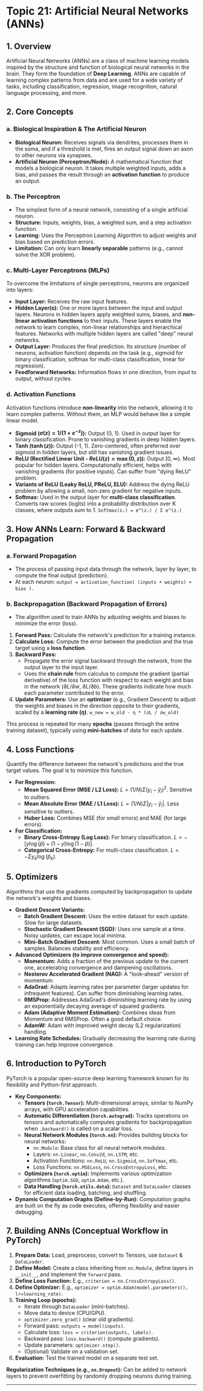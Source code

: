 # Topic 21: Artificial Neural Networks (ANNs)

## 1. Overview

Artificial Neural Networks (ANNs) are a class of machine learning models inspired by the structure and function of biological neural networks in the brain. They form the foundation of **Deep Learning**. ANNs are capable of learning complex patterns from data and are used for a wide variety of tasks, including classification, regression, image recognition, natural language processing, and more.

## 2. Core Concepts

### a. Biological Inspiration & The Artificial Neuron

* **Biological Neuron:** Receives signals via dendrites, processes them in the soma, and if a threshold is met, fires an output signal down an axon to other neurons via synapses.
* **Artificial Neuron (Perceptron/Node):** A mathematical function that models a biological neuron. It takes multiple weighted inputs, adds a bias, and passes the result through an **activation function** to produce an output.

### b. The Perceptron

* The simplest form of a neural network, consisting of a single artificial neuron.
* **Structure:** Inputs, weights, bias, a weighted sum, and a step activation function.
* **Learning:** Uses the Perceptron Learning Algorithm to adjust weights and bias based on prediction errors.
* **Limitation:** Can only learn **linearly separable** patterns (e.g., cannot solve the XOR problem).

### c. Multi-Layer Perceptrons (MLPs)

To overcome the limitations of single perceptrons, neurons are organized into layers:
* **Input Layer:** Receives the raw input features.
* **Hidden Layer(s):** One or more layers between the input and output layers. Neurons in hidden layers apply weighted sums, biases, and **non-linear activation functions** to their inputs. These layers enable the network to learn complex, non-linear relationships and hierarchical features. Networks with multiple hidden layers are called "deep" neural networks.
* **Output Layer:** Produces the final prediction. Its structure (number of neurons, activation function) depends on the task (e.g., sigmoid for binary classification, softmax for multi-class classification, linear for regression).
* **Feedforward Networks:** Information flows in one direction, from input to output, without cycles.

### d. Activation Functions

Activation functions introduce **non-linearity** into the network, allowing it to learn complex patterns. Without them, an MLP would behave like a simple linear model.
* **Sigmoid ($\sigma(z) = 1 / (1 + e^{-z})$):** Output (0, 1). Used in output layer for binary classification. Prone to vanishing gradients in deep hidden layers.
* **Tanh ($\tanh(z)$):** Output (-1, 1). Zero-centered, often preferred over sigmoid in hidden layers, but still has vanishing gradient issues.
* **ReLU (Rectified Linear Unit - $ReLU(z) = \max(0, z)$):** Output $[0, \infty)$. Most popular for hidden layers. Computationally efficient, helps with vanishing gradients (for positive inputs). Can suffer from "dying ReLU" problem.
* **Variants of ReLU (Leaky ReLU, PReLU, ELU):** Address the dying ReLU problem by allowing a small, non-zero gradient for negative inputs.
* **Softmax:** Used in the output layer for **multi-class classification**. Converts raw scores (logits) into a probability distribution over K classes, where outputs sum to 1.
    `Softmax(zᵢ) = e^(zᵢ) / Σ e^(zⱼ)`

## 3. How ANNs Learn: Forward & Backward Propagation

### a. Forward Propagation

* The process of passing input data through the network, layer by layer, to compute the final output (prediction).
* At each neuron: `output = activation_function( (inputs • weights) + bias )`.

### b. Backpropagation (Backward Propagation of Errors)

* The algorithm used to train ANNs by adjusting weights and biases to minimize the error (loss).
1.  **Forward Pass:** Calculate the network's prediction for a training instance.
2.  **Calculate Loss:** Compute the error between the prediction and the true target using a **loss function**.
3.  **Backward Pass:**
    * Propagate the error signal backward through the network, from the output layer to the input layer.
    * Uses the **chain rule** from calculus to compute the gradient (partial derivative) of the loss function with respect to each weight and bias in the network ($\partial L / \partial w$, $\partial L / \partial b$). These gradients indicate how much each parameter contributed to the error.
4.  **Update Parameters:** Use an **optimizer** (e.g., Gradient Descent) to adjust the weights and biases in the direction opposite to their gradients, scaled by a **learning rate ($\eta$)**.
    `w_new = w_old - η * (∂L / ∂w_old)`

This process is repeated for many **epochs** (passes through the entire training dataset), typically using **mini-batches** of data for each update.

## 4. Loss Functions

Quantify the difference between the network's predictions and the true target values. The goal is to minimize this function.
* **For Regression:**
    * **Mean Squared Error (MSE / L2 Loss):** $L = (1/N) Σ (y_i - \hat{y}_i)^2$. Sensitive to outliers.
    * **Mean Absolute Error (MAE / L1 Loss):** $L = (1/N) Σ |y_i - \hat{y}_i|$. Less sensitive to outliers.
    * **Huber Loss:** Combines MSE (for small errors) and MAE (for large errors).
* **For Classification:**
    * **Binary Cross-Entropy (Log Loss):** For binary classification. $L = -[y \log(\hat{p}) + (1-y) \log(1-\hat{p})]$.
    * **Categorical Cross-Entropy:** For multi-class classification. $L = -Σ y_k \log(\hat{p}_k)$.

## 5. Optimizers

Algorithms that use the gradients computed by backpropagation to update the network's weights and biases.
* **Gradient Descent Variants:**
    * **Batch Gradient Descent:** Uses the entire dataset for each update. Slow for large datasets.
    * **Stochastic Gradient Descent (SGD):** Uses one sample at a time. Noisy updates, can escape local minima.
    * **Mini-Batch Gradient Descent:** Most common. Uses a small batch of samples. Balances stability and efficiency.
* **Advanced Optimizers (to improve convergence and speed):**
    * **Momentum:** Adds a fraction of the previous update to the current one, accelerating convergence and dampening oscillations.
    * **Nesterov Accelerated Gradient (NAG):** A "look-ahead" version of momentum.
    * **AdaGrad:** Adapts learning rates per parameter (larger updates for infrequent features). Can suffer from diminishing learning rates.
    * **RMSProp:** Addresses AdaGrad's diminishing learning rate by using an exponentially decaying average of squared gradients.
    * **Adam (Adaptive Moment Estimation):** Combines ideas from Momentum and RMSProp. Often a good default choice.
    * **AdamW:** Adam with improved weight decay (L2 regularization) handling.
* **Learning Rate Schedules:** Gradually decreasing the learning rate during training can help improve convergence.

## 6. Introduction to PyTorch

PyTorch is a popular open-source deep learning framework known for its flexibility and Python-first approach.
* **Key Components:**
    * **Tensors (`torch.Tensor`):** Multi-dimensional arrays, similar to NumPy arrays, with GPU acceleration capabilities.
    * **Automatic Differentiation (`torch.autograd`):** Tracks operations on tensors and automatically computes gradients for backpropagation when `.backward()` is called on a scalar loss.
    * **Neural Network Modules (`torch.nn`):** Provides building blocks for neural networks:
        * `nn.Module`: Base class for all neural network modules.
        * Layers: `nn.Linear`, `nn.Conv2d`, `nn.LSTM`, etc.
        * Activation Functions: `nn.ReLU`, `nn.Sigmoid`, `nn.Softmax`, etc.
        * Loss Functions: `nn.MSELoss`, `nn.CrossEntropyLoss`, etc.
    * **Optimizers (`torch.optim`):** Implements various optimization algorithms (`optim.SGD`, `optim.Adam`, etc.).
    * **Data Handling (`torch.utils.data`):** `Dataset` and `DataLoader` classes for efficient data loading, batching, and shuffling.
* **Dynamic Computation Graphs (Define-by-Run):** Computation graphs are built on the fly as code executes, offering flexibility and easier debugging.

## 7. Building ANNs (Conceptual Workflow in PyTorch)

1.  **Prepare Data:** Load, preprocess, convert to Tensors, use `Dataset` & `DataLoader`.
2.  **Define Model:** Create a class inheriting from `nn.Module`, define layers in `__init__`, and implement the `forward` pass.
3.  **Define Loss Function:** E.g., `criterion = nn.CrossEntropyLoss()`.
4.  **Define Optimizer:** E.g., `optimizer = optim.Adam(model.parameters(), lr=learning_rate)`.
5.  **Training Loop (epochs):**
    * Iterate through `DataLoader` (mini-batches).
    * Move data to device (CPU/GPU).
    * `optimizer.zero_grad()` (clear old gradients).
    * Forward pass: `outputs = model(inputs)`.
    * Calculate loss: `loss = criterion(outputs, labels)`.
    * Backward pass: `loss.backward()` (compute gradients).
    * Update parameters: `optimizer.step()`.
    * (Optional) Validate on a validation set.
6.  **Evaluation:** Test the trained model on a separate test set.

**Regularization Techniques (e.g., `nn.Dropout`):** Can be added to network layers to prevent overfitting by randomly dropping neurons during training.

---